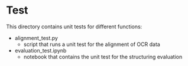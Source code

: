 # Test
This directory contains unit tests for different functions:
- alignment_test.py
  - script that runs a unit test for the alignment of OCR data 
- evaluation_test.ipynb
  - notebook that contains the unit test for the structuring evaluation